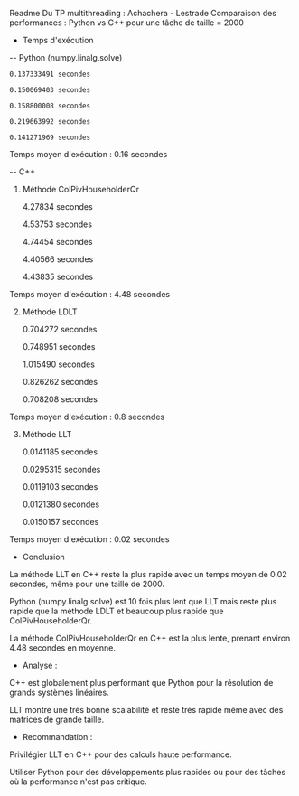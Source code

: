 Readme Du TP multithreading : Achachera - Lestrade
Comparaison des performances : Python vs C++ pour une tâche de taille = 2000

- Temps d'exécution

-- Python (numpy.linalg.solve)

    0.137333491 secondes
    
    0.150069403 secondes
    
    0.158800008 secondes
    
    0.219663992 secondes
    
    0.141271969 secondes

Temps moyen d'exécution : 0.16 secondes

-- C++

1. Méthode ColPivHouseholderQr

    4.27834 secondes
    
    4.53753 secondes
    
    4.74454 secondes
    
    4.40566 secondes
    
    4.43835 secondes

Temps moyen d'exécution : 4.48 secondes

2. Méthode LDLT

    0.704272 secondes
    
    0.748951 secondes
    
    1.015490 secondes
    
    0.826262 secondes
    
    0.708208 secondes

Temps moyen d'exécution : 0.8 secondes

3. Méthode LLT

    0.0141185 secondes
    
    0.0295315 secondes
    
    0.0119103 secondes
    
    0.0121380 secondes
    
    0.0150157 secondes

Temps moyen d'exécution : 0.02 secondes


- Conclusion

La méthode LLT en C++ reste la plus rapide avec un temps moyen de 0.02 secondes, même pour une taille de 2000.

Python (numpy.linalg.solve) est 10 fois plus lent que LLT mais reste plus rapide que la méthode LDLT et beaucoup plus rapide que ColPivHouseholderQr.

La méthode ColPivHouseholderQr en C++ est la plus lente, prenant environ 4.48 secondes en moyenne.

- Analyse :

C++ est globalement plus performant que Python pour la résolution de grands systèmes linéaires.

LLT montre une très bonne scalabilité et reste très rapide même avec des matrices de grande taille.

- Recommandation :

Privilégier LLT en C++ pour des calculs haute performance.

Utiliser Python pour des développements plus rapides ou pour des tâches où la performance n'est pas critique.
